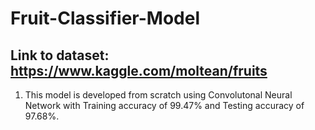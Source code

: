 # Fruit-Classifier-Model
## Link to dataset: https://www.kaggle.com/moltean/fruits
1. This model is developed from scratch using Convolutonal Neural Network with Training accuracy of 99.47% and Testing accuracy of 97.68%.
